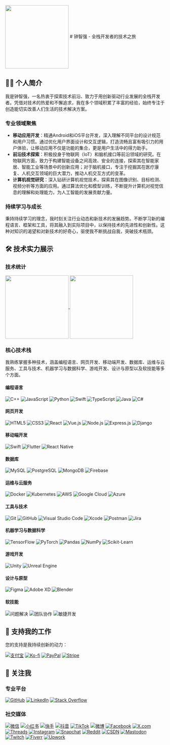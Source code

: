 <img height=200 align="center" src="">
# 钟智强 - 全栈开发者的技术之旅

## 👨‍💻 个人简介
我是钟智强，一名热衷于探索技术前沿、致力于用创新驱动行业发展的全栈开发者。凭借对技术的热爱和不懈追求，我在多个领域积累了丰富的经验，始终专注于创造能切实改善人们生活的技术解决方案。

### 专业领域聚焦
- **移动应用开发**：精通Android和iOS平台开发，深入理解不同平台的设计规范和用户习惯。通过优化用户界面设计和交互逻辑，打造流畅且富有吸引力的用户体验，让移动应用不仅是功能的集合，更是用户生活中的得力助手。
- **前沿技术探索**：积极投身于物联网（IoT）和脑机接口等前沿领域的研究。在物联网方面，致力于构建智能设备之间高效、安全的连接，探索其在智能家居、智能工业等场景中的创新应用；对于脑机接口，专注于挖掘其在医疗康复、人机交互领域的巨大潜力，推动人机交互方式的变革。
- **计算机视觉研究**：深入钻研计算机视觉技术，探索其在图像识别、目标检测、视频分析等方面的应用。通过算法优化和模型训练，不断提升计算机对视觉信息的理解和处理能力，为人工智能的发展贡献力量。

### 持续学习与成长
秉持持续学习的理念，我时刻关注行业动态和新技术的发展趋势。不断学习新的编程语言、框架和工具，将其融入到实际项目中，以保持技术的先进性和创新性。这种对知识的渴望和对新技术的好奇心，驱使我不断挑战自我，突破技术瓶颈。

## 🛠️ 技术实力展示
### 技术统计
<a href="你的技术统计页面链接1">
  <img height=200 align="center" src="https://my-stats-43gk.vercel.app/api?username=ctkqiang&show_icons=true&theme=dracula&hide=contribs&show=discussions_answered&rank_icon=github&include_all_commits=true&card_width=200&locale=cn" />
</a>
<a href="你的技术统计页面链接2">
  <img height=200 align="center" src="https://my-stats-43gk.vercel.app/api/top-langs/?username=ctkqiang&hide=html,scss,css,tex,makefile&langs_count=8&layout=compact&theme=dracula&card_width=200&locale=cn" />
</a>

### 核心技术栈
我熟练掌握多种技术，涵盖编程语言、网页开发、移动端开发、数据库、运维与云服务、工具与技术、机器学习与数据科学、游戏开发、设计与原型以及软技能等多个方面。

#### 编程语言
![C++](https://img.shields.io/badge/C%2B%2B-00599C?style=for-the-badge&logo=c%2B%2B&logoColor=white)
![JavaScript](https://img.shields.io/badge/JavaScript-323330?style=for-the-badge&logo=javascript&logoColor=F7DF1E)
![Python](https://img.shields.io/badge/Python-FFD43B?style=for-the-badge&logo=python&logoColor=blue)
![Swift](https://img.shields.io/badge/Swift-FA7343?style=for-the-badge&logo=swift&logoColor=white)
![TypeScript](https://img.shields.io/badge/typescript-%23007ACC.svg?style=for-the-badge&logo=typescript&logoColor=white)
![Java](https://img.shields.io/badge/Java-ED8B00?style=for-the-badge&logo=openjdk&logoColor=white)
![C#](https://img.shields.io/badge/C%23-239120?style=for-the-badge&logo=c-sharp&logoColor=white)

#### 网页开发
![HTML5](https://img.shields.io/badge/HTML5-E34F26?style=for-the-badge&logo=html5&logoColor=white)
![CSS3](https://img.shields.io/badge/CSS3-1572B6?style=for-the-badge&logo=css3&logoColor=white)
![React](https://img.shields.io/badge/React-20232A?style=for-the-badge&logo=react&logoColor=61DAFB)
![Vue.js](https://img.shields.io/badge/Vue.js-35495E?style=for-the-badge&logo=vuedotjs&logoColor=4FC08D)
![Node.js](https://img.shields.io/badge/Node.js-339933?style=for-the-badge&logo=nodedotjs&logoColor=white)
![Express.js](https://img.shields.io/badge/Express.js-000000?style=for-the-badge&logo=express&logoColor=white)
![Django](https://img.shields.io/badge/Django-092E20?style=for-the-badge&logo=django&logoColor=white)

#### 移动端开发
![Swift](https://img.shields.io/badge/Swift-FA7343?style=for-the-badge&logo=swift&logoColor=white)
![Flutter](https://img.shields.io/badge/Flutter-02569B?style=for-the-badge&logo=flutter&logoColor=white)
![React Native](https://img.shields.io/badge/React_Native-20232A?style=for-the-badge&logo=react&logoColor=61DAFB)

#### 数据库
![MySQL](https://img.shields.io/badge/MySQL-005C84?style=for-the-badge&logo=mysql&logoColor=white)
![PostgreSQL](https://img.shields.io/badge/PostgreSQL-316192?style=for-the-badge&logo=postgresql&logoColor=white)
![MongoDB](https://img.shields.io/badge/MongoDB-4EA94B?style=for-the-badge&logo=mongodb&logoColor=white)
![Firebase](https://img.shields.io/badge/Firebase-FFCA28?style=for-the-badge&logo=firebase&logoColor=black)

#### 运维与云服务
![Docker](https://img.shields.io/badge/Docker-2CA5E0?style=for-the-badge&logo=docker&logoColor=white)
![Kubernetes](https://img.shields.io/badge/Kubernetes-326CE5?style=for-the-badge&logo=kubernetes&logoColor=white)
![AWS](https://img.shields.io/badge/AWS-%23FF9900.svg?style=for-the-badge&logo=amazon-aws&logoColor=white)
![Google Cloud](https://img.shields.io/badge/Google_Cloud-4285F4?style=for-the-badge&logo=google-cloud&logoColor=white)
![Azure](https://img.shields.io/badge/Azure-0089D6?style=for-the-badge&logo=microsoft-azure&logoColor=white)

#### 工具与技术
![Git](https://img.shields.io/badge/Git-F05032?style=for-the-badge&logo=git&logoColor=white)
![GitHub](https://img.shields.io/badge/GitHub-100000?style=for-the-badge&logo=github&logoColor=white)
![Visual Studio Code](https://img.shields.io/badge/Visual_Studio_Code-0078D4?style=for-the-badge&logo=visual%20studio%20code&logoColor=white)
![Xcode](https://img.shields.io/badge/Xcode-147EFB?style=for-the-badge&logo=xcode&logoColor=white)
![Postman](https://img.shields.io/badge/Postman-FF6C37?style=for-the-badge&logo=postman&logoColor=white)
![Jira](https://img.shields.io/badge/Jira-0052CC?style=for-the-badge&logo=jira&logoColor=white)

#### 机器学习与数据科学
![TensorFlow](https://img.shields.io/badge/TensorFlow-FF6F00?style=for-the-badge&logo=tensorflow&logoColor=white)
![PyTorch](https://img.shields.io/badge/PyTorch-EE4C2C?style=for-the-badge&logo=pytorch&logoColor=white)
![Pandas](https://img.shields.io/badge/Pandas-2C2D72?style=for-the-badge&logo=pandas&logoColor=white)
![NumPy](https://img.shields.io/badge/Numpy-013243?style=for-the-badge&logo=numpy&logoColor=white)
![Scikit-Learn](https://img.shields.io/badge/Scikit_Learn-F7931E?style=for-the-badge&logo=scikit-learn&logoColor=white)

#### 游戏开发
![Unity](https://img.shields.io/badge/Unity-100000?style=for-the-badge&logo=unity&logoColor=white)
![Unreal Engine](https://img.shields.io/badge/Unreal_Engine-0E1128?style=for-the-badge&logo=unreal-engine&logoColor=white)

#### 设计与原型
![Figma](https://img.shields.io/badge/Figma-F24E1E?style=for-the-badge&logo=figma&logoColor=white)
![Adobe XD](https://img.shields.io/badge/Adobe%20XD-FF61F6?style=for-the-badge&logo=adobe%20xd&logoColor=white)
![Blender](https://img.shields.io/badge/Blender-F5792A?style=for-the-badge&logo=blender&logoColor=white)

#### 软技能
![问题解决](https://img.shields.io/badge/问题解决-FF6F61?style=for-the-badge&logo=&logoColor=white)
![团队协作](https://img.shields.io/badge/团队协作-4A90E2?style=for-the-badge&logo=&logoColor=white)
![敏捷开发](https://img.shields.io/badge/敏捷开发-009688?style=for-the-badge&logo=&logoColor=white)


## 🤝 支持我的工作
您的支持是我持续创新的动力：

[![支付宝](https://img.shields.io/badge/alipay-00A1E9?style=for-the-badge&logo=alipay&logoColor=white)](https://qr.alipay.com/fkx19369scgxdrkv8mxso92)
[![Ko-fi](https://img.shields.io/badge/Ko--fi-F16061?style=for-the-badge&logo=ko-fi&logoColor=white)](https://ko-fi.com/F1F5VCZJU)
[![PayPal](https://img.shields.io/badge/PayPal-00457C?style=for-the-badge&logo=paypal&logoColor=white)](https://www.paypal.com/paypalme/ctkqiang)
[![Stripe](https://img.shields.io/badge/Stripe-626CD9?style=for-the-badge&logo=Stripe&logoColor=white)](https://donate.stripe.com/00gg2nefu6TK1LqeUY)

## 📱 关注我
### 专业平台
[![GitHub](https://img.shields.io/badge/GitHub-100000?style=for-the-badge&logo=github&logoColor=white)](https://github.com/ctkqiang)
[![LinkedIn](https://img.shields.io/badge/LinkedIn-0077B5?style=for-the-badge&logo=linkedin&logoColor=white)](https://www.linkedin.com/in/ctkqiang/)
[![Stack Overflow](https://img.shields.io/badge/Stack_Overflow-FE7A16?style=for-the-badge&logo=stack-overflow&logoColor=white)](https://stackoverflow.com/users/10758321/%e9%92%9f%e6%99%ba%e5%bc%ba)

### 社交媒体
[![微信](https://img.shields.io/badge/微信-07C160?style=for-the-badge&logo=wechat&logoColor=white)](https://github.com/ctkqiang/ctkqiang/blob/main/assets/WechatIMG56.jpg?raw=true)
[![小红书](https://img.shields.io/badge/小红书-FF2442?style=for-the-badge&logo=xiaohongshu&logoColor=white)](https://www.xiaohongshu.com/user/profile/5dd25c5e000000000100bd7c?xhsshare=userQrCode)
[![快手](https://img.shields.io/badge/快手-FF5000?style=for-the-badge&logo=kuaishou&logoColor=white)](https://v.kuaishou.com/f/X-2dOFZvrBXhg3qR)
[![抖音](https://img.shields.io/badge/抖音-000000?style=for-the-badge&logo=tiktok&logoColor=white)](https://v.douyin.com/ifnLNHT7/)
[![TikTok](https://img.shields.io/badge/TikTok-000000?style=for-the-badge&logo=tiktok&logoColor=white)](https://www.tiktok.com/@ctkqiang)
[![微博](https://img.shields.io/badge/微博-E6162D?style=for-the-badge&logo=sina-weibo&logoColor=white)](https://weibo.com/u/7815275485)
[![Facebook](https://img.shields.io/badge/Facebook-1877F2?style=for-the-badge&logo=facebook&logoColor=white)](https://www.facebook.com/JohnMelodyme/)
[![X.com](https://img.shields.io/badge/X.com-000000?style=for-the-badge&logo=x&logoColor=white)](https://x.com/ctkqiang)
[![Threads](https://img.shields.io/badge/Threads-000000?style=for-the-badge&logo=threads&logoColor=white)](https://www.threads.net/@ctkqiang)
[![Instagram](https://img.shields.io/badge/Instagram-E4405F?style=for-the-badge&logo=instagram&logoColor=white)](https://instagram.com/ctkqiang)
[![Snapchat](https://img.shields.io/badge/Snapchat-FFFC00?style=for-the-badge&logo=snapchat&logoColor=black)](https://www.snapchat.com/add/ctkqiang)
[![Reddit](https://img.shields.io/badge/Reddit-FF4500?style=for-the-badge&logo=reddit&logoColor=white)](https://www.reddit.com/user/Johnmelodyme/)
[![CSDN](https://img.shields.io/badge/CSDN-FF0000?style=for-the-badge&logo=csdn&logoColor=white)](https://blog.csdn.net/tsz520eee?spm=1000.2115.3001.5343)
[![Mastodon](https://img.shields.io/badge/Mastodon-6364FF?style=for-the-badge&logo=mastodon&logoColor=white)](https://mastodon.social/@ctkqiang)
[![Twitch](https://img.shields.io/badge/Twitch-9146FF?style=for-the-badge&logo=twitch&logoColor=white)](https://twitch.tv/ctkqiang)
[![Fiverr](https://img.shields.io/badge/Fiverr-1DBF73?style=for-the-badge&logo=fiverr&logoColor=white)](https://www.fiverr.com/)
[![Upwork](https://img.shields.io/badge/Upwork-6FDA44?style=for-the-badge&logo=upwork&logoColor=white)](https://www.upwork.com/) 
